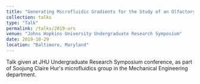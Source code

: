 ```yaml
---
title: "Generating Microfluidic Gradients for the Study of an Olfactory Receptor involved in Prostate Cancer Metastasis"
collection: talks
type: "Talk"
permalink: /talks/2019-urs
venue: "Johns Hopkins University Undergraduate Research Symposium"
date: 2019-10-29
location: "Baltimore, Maryland"
---
```


Talk given at JHU Undergraduate Research Symposium conference, as part of Soojung Claire Hur's microfluidics group in the Mechanical Engineering department.
